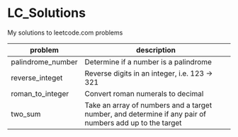 # LC_Solutions
My solutions to leetcode.com problems

|problem|description|
|---|---|
|palindrome_number|Determine if a number is a palindrome|
|reverse_integet|Reverse digits in an integer, i.e. 123 -> 321|
|roman_to_integer|Convert roman numerals to decimal|
|two_sum|Take an array of numbers and a target number, and determine if any pair of numbers add up to the target|
